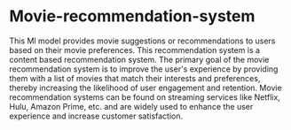 # Movie-recommendation-system

This Ml model provides movie suggestions or recommendations to users based on their movie preferences. This recommendation system is a content based recommendation system. The primary goal of the movie recommendation system is to improve the user's experience by providing them with a list of movies that match their interests and preferences, thereby increasing the likelihood of user engagement and retention. Movie recommendation systems can be found on streaming services like Netflix, Hulu, Amazon Prime, etc. and are widely used to enhance the user experience and increase customer satisfaction.
